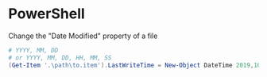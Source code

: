 # PowerShell

Change the "Date Modified" property of a file
```ps1
# YYYY, MM, DD
# or YYYY, MM, DD, HH, MM, SS
(Get-Item '.\path\to.item').LastWriteTime = New-Object DateTime 2019,10,27, 21,24,56
```
